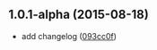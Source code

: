 <a name="1.0.1-alpha"></a>
## 1.0.1-alpha (2015-08-18)

* add changelog ([093cc0f](https://github.com/kvnneff/bloxparty-server/commit/093cc0f))
